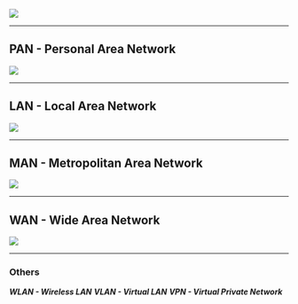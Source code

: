 ![](MAIN.png)

---
## PAN - Personal Area Network

![](PAN.png)

---

## LAN - Local Area Network

![](Imagens/LAN.png)

---

## MAN - Metropolitan Area Network

![](MAN.png)

---

## WAN - Wide Area Network

![](WAN.png)

---

### Others

___WLAN - Wireless LAN___
___VLAN - Virtual LAN___
___VPN - Virtual Private Network___

